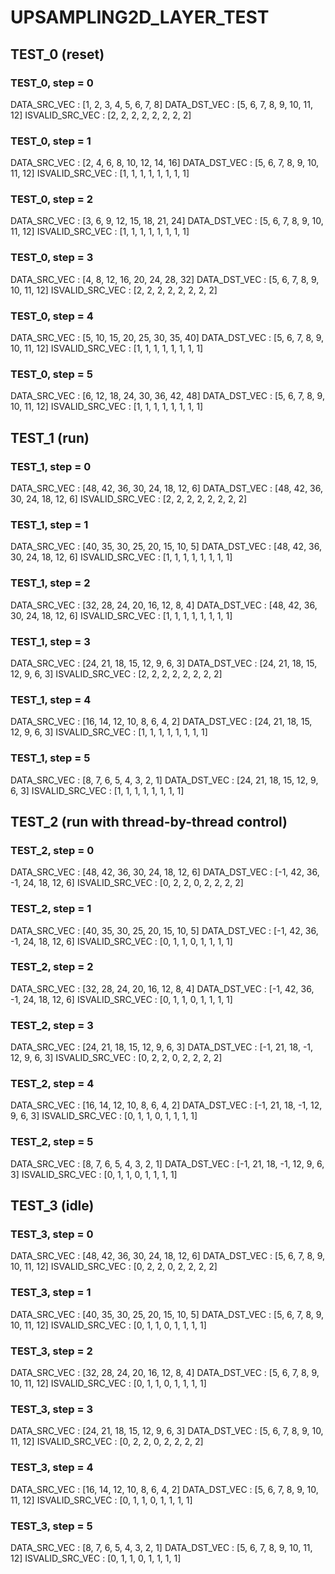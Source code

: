 # UPSAMPLING2D_LAYER_TEST

## TEST_0 (reset)

### TEST_0, step = 0

DATA_SRC_VEC : [1, 2, 3, 4, 5, 6, 7, 8]
DATA_DST_VEC : [5, 6, 7, 8, 9, 10, 11, 12]
ISVALID_SRC_VEC : [2, 2, 2, 2, 2, 2, 2, 2]

### TEST_0, step = 1

DATA_SRC_VEC : [2, 4, 6, 8, 10, 12, 14, 16]
DATA_DST_VEC : [5, 6, 7, 8, 9, 10, 11, 12]
ISVALID_SRC_VEC : [1, 1, 1, 1, 1, 1, 1, 1]

### TEST_0, step = 2

DATA_SRC_VEC : [3, 6, 9, 12, 15, 18, 21, 24]
DATA_DST_VEC : [5, 6, 7, 8, 9, 10, 11, 12]
ISVALID_SRC_VEC : [1, 1, 1, 1, 1, 1, 1, 1]

### TEST_0, step = 3

DATA_SRC_VEC : [4, 8, 12, 16, 20, 24, 28, 32]
DATA_DST_VEC : [5, 6, 7, 8, 9, 10, 11, 12]
ISVALID_SRC_VEC : [2, 2, 2, 2, 2, 2, 2, 2]

### TEST_0, step = 4

DATA_SRC_VEC : [5, 10, 15, 20, 25, 30, 35, 40]
DATA_DST_VEC : [5, 6, 7, 8, 9, 10, 11, 12]
ISVALID_SRC_VEC : [1, 1, 1, 1, 1, 1, 1, 1]

### TEST_0, step = 5

DATA_SRC_VEC : [6, 12, 18, 24, 30, 36, 42, 48]
DATA_DST_VEC : [5, 6, 7, 8, 9, 10, 11, 12]
ISVALID_SRC_VEC : [1, 1, 1, 1, 1, 1, 1, 1]

## TEST_1 (run)

### TEST_1, step = 0

DATA_SRC_VEC : [48, 42, 36, 30, 24, 18, 12, 6]
DATA_DST_VEC : [48, 42, 36, 30, 24, 18, 12, 6]
ISVALID_SRC_VEC : [2, 2, 2, 2, 2, 2, 2, 2]

### TEST_1, step = 1

DATA_SRC_VEC : [40, 35, 30, 25, 20, 15, 10, 5]
DATA_DST_VEC : [48, 42, 36, 30, 24, 18, 12, 6]
ISVALID_SRC_VEC : [1, 1, 1, 1, 1, 1, 1, 1]

### TEST_1, step = 2

DATA_SRC_VEC : [32, 28, 24, 20, 16, 12, 8, 4]
DATA_DST_VEC : [48, 42, 36, 30, 24, 18, 12, 6]
ISVALID_SRC_VEC : [1, 1, 1, 1, 1, 1, 1, 1]

### TEST_1, step = 3

DATA_SRC_VEC : [24, 21, 18, 15, 12, 9, 6, 3]
DATA_DST_VEC : [24, 21, 18, 15, 12, 9, 6, 3]
ISVALID_SRC_VEC : [2, 2, 2, 2, 2, 2, 2, 2]

### TEST_1, step = 4

DATA_SRC_VEC : [16, 14, 12, 10, 8, 6, 4, 2]
DATA_DST_VEC : [24, 21, 18, 15, 12, 9, 6, 3]
ISVALID_SRC_VEC : [1, 1, 1, 1, 1, 1, 1, 1]

### TEST_1, step = 5

DATA_SRC_VEC : [8, 7, 6, 5, 4, 3, 2, 1]
DATA_DST_VEC : [24, 21, 18, 15, 12, 9, 6, 3]
ISVALID_SRC_VEC : [1, 1, 1, 1, 1, 1, 1, 1]

## TEST_2 (run with thread-by-thread control)

### TEST_2, step = 0

DATA_SRC_VEC : [48, 42, 36, 30, 24, 18, 12, 6]
DATA_DST_VEC : [-1, 42, 36, -1, 24, 18, 12, 6]
ISVALID_SRC_VEC : [0, 2, 2, 0, 2, 2, 2, 2]

### TEST_2, step = 1

DATA_SRC_VEC : [40, 35, 30, 25, 20, 15, 10, 5]
DATA_DST_VEC : [-1, 42, 36, -1, 24, 18, 12, 6]
ISVALID_SRC_VEC : [0, 1, 1, 0, 1, 1, 1, 1]

### TEST_2, step = 2

DATA_SRC_VEC : [32, 28, 24, 20, 16, 12, 8, 4]
DATA_DST_VEC : [-1, 42, 36, -1, 24, 18, 12, 6]
ISVALID_SRC_VEC : [0, 1, 1, 0, 1, 1, 1, 1]

### TEST_2, step = 3

DATA_SRC_VEC : [24, 21, 18, 15, 12, 9, 6, 3]
DATA_DST_VEC : [-1, 21, 18, -1, 12, 9, 6, 3]
ISVALID_SRC_VEC : [0, 2, 2, 0, 2, 2, 2, 2]

### TEST_2, step = 4

DATA_SRC_VEC : [16, 14, 12, 10, 8, 6, 4, 2]
DATA_DST_VEC : [-1, 21, 18, -1, 12, 9, 6, 3]
ISVALID_SRC_VEC : [0, 1, 1, 0, 1, 1, 1, 1]

### TEST_2, step = 5

DATA_SRC_VEC : [8, 7, 6, 5, 4, 3, 2, 1]
DATA_DST_VEC : [-1, 21, 18, -1, 12, 9, 6, 3]
ISVALID_SRC_VEC : [0, 1, 1, 0, 1, 1, 1, 1]

## TEST_3 (idle)

### TEST_3, step = 0

DATA_SRC_VEC : [48, 42, 36, 30, 24, 18, 12, 6]
DATA_DST_VEC : [5, 6, 7, 8, 9, 10, 11, 12]
ISVALID_SRC_VEC : [0, 2, 2, 0, 2, 2, 2, 2]

### TEST_3, step = 1

DATA_SRC_VEC : [40, 35, 30, 25, 20, 15, 10, 5]
DATA_DST_VEC : [5, 6, 7, 8, 9, 10, 11, 12]
ISVALID_SRC_VEC : [0, 1, 1, 0, 1, 1, 1, 1]

### TEST_3, step = 2

DATA_SRC_VEC : [32, 28, 24, 20, 16, 12, 8, 4]
DATA_DST_VEC : [5, 6, 7, 8, 9, 10, 11, 12]
ISVALID_SRC_VEC : [0, 1, 1, 0, 1, 1, 1, 1]

### TEST_3, step = 3

DATA_SRC_VEC : [24, 21, 18, 15, 12, 9, 6, 3]
DATA_DST_VEC : [5, 6, 7, 8, 9, 10, 11, 12]
ISVALID_SRC_VEC : [0, 2, 2, 0, 2, 2, 2, 2]

### TEST_3, step = 4

DATA_SRC_VEC : [16, 14, 12, 10, 8, 6, 4, 2]
DATA_DST_VEC : [5, 6, 7, 8, 9, 10, 11, 12]
ISVALID_SRC_VEC : [0, 1, 1, 0, 1, 1, 1, 1]

### TEST_3, step = 5

DATA_SRC_VEC : [8, 7, 6, 5, 4, 3, 2, 1]
DATA_DST_VEC : [5, 6, 7, 8, 9, 10, 11, 12]
ISVALID_SRC_VEC : [0, 1, 1, 0, 1, 1, 1, 1]

